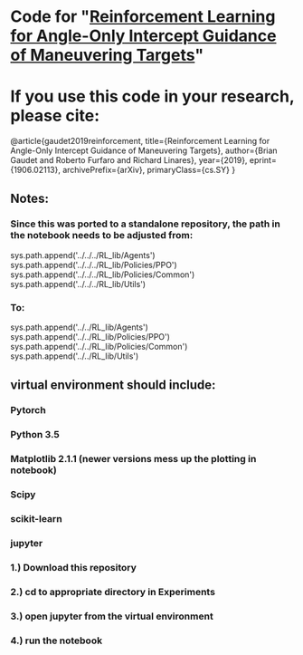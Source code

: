 # Code for  "[Reinforcement Learning for Angle-Only Intercept Guidance of Maneuvering Targets](https://arxiv.org/abs/1906.02113)"
# If you use this code in your research, please cite:

@article{gaudet2019reinforcement,
    title={Reinforcement Learning for Angle-Only Intercept Guidance of Maneuvering Targets},
    author={Brian Gaudet and Roberto Furfaro and Richard Linares},
    year={2019},
    eprint={1906.02113},
    archivePrefix={arXiv},
    primaryClass={cs.SY}
}

## Notes:
### Since this was ported to a standalone repository, the path in the notebook needs to be adjusted from:
sys.path.append('../../../RL_lib/Agents')   
sys.path.append('../../../RL_lib/Policies/PPO')   
sys.path.append('../../../RL_lib/Policies/Common')   
sys.path.append('../../../RL_lib/Utils')   

### To:
sys.path.append('../../RL_lib/Agents')   
sys.path.append('../../RL_lib/Policies/PPO')   
sys.path.append('../../RL_lib/Policies/Common')   
sys.path.append('../../RL_lib/Utils')   

## virtual environment should include:
### Pytorch 
### Python 3.5
### Matplotlib 2.1.1  (newer versions mess up the plotting in notebook)
### Scipy
### scikit-learn
### jupyter

### 1.) Download this repository
### 2.) cd to appropriate directory in Experiments
### 3.) open jupyter from the virtual environment
### 4.) run the notebook
